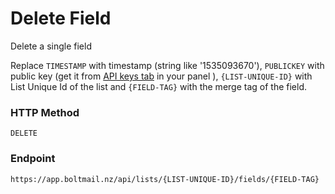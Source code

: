 # Delete Field

Delete a single field

Replace `TIMESTAMP` with timestamp (string  like '1535093670'), `PUBLICKEY` with public key (get it from [API keys tab](https://app.boltmail.nz/customer/api-keys/index) in your panel ), `{LIST-UNIQUE-ID}` with  List Unique Id of the list and `{FIELD-TAG}` with the merge tag of the field.

### HTTP Method
```
DELETE
```
### Endpoint
```
https://app.boltmail.nz/api/lists/{LIST-UNIQUE-ID}/fields/{FIELD-TAG}
```